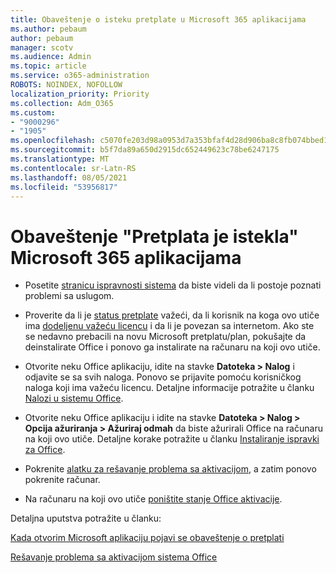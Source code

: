 ```yaml
---
title: Obaveštenje o isteku pretplate u Microsoft 365 aplikacijama
ms.author: pebaum
author: pebaum
manager: scotv
ms.audience: Admin
ms.topic: article
ms.service: o365-administration
ROBOTS: NOINDEX, NOFOLLOW
localization_priority: Priority
ms.collection: Adm_O365
ms.custom:
- "9000296"
- "1905"
ms.openlocfilehash: c5070fe203d98a0953d7a353bfaf4d28d906ba8c8fb074bbed1e28916478cecd
ms.sourcegitcommit: b5f7da89a650d2915dc652449623c78be6247175
ms.translationtype: MT
ms.contentlocale: sr-Latn-RS
ms.lasthandoff: 08/05/2021
ms.locfileid: "53956817"
---
```

# <a name="subscription-expired-notice-in-microsoft-365-apps"></a>Obaveštenje "Pretplata je istekla" Microsoft 365 aplikacijama

- Posetite [stranicu ispravnosti sistema](https://docs.microsoft.com/office365/enterprise/view-service-health) da biste videli da li postoje poznati problemi sa uslugom.

- Proverite da li je [status pretplate](https://support.office.com/article/unlicensed-product-and-activation-errors-in-office-0d23d3c0-c19c-4b2f-9845-5344fedc4380#bkmk_checksubscription) važeći, da li korisnik na koga ovo utiče ima [dodeljenu važeću licencu](https://support.office.com/article/997596B5-4173-4627-B915-36ABAC6786DC?wt.mc_id=Alchemy_ClientDIA) i da li je povezan sa internetom. Ako ste se nedavno prebacili na novu Microsoft pretplatu/plan, pokušajte da deinstalirate Office i ponovo ga instalirate na računaru na koji ovo utiče.

- Otvorite neku Office aplikaciju, idite na stavke **Datoteka > Nalog** i odjavite se sa svih naloga. Ponovo se prijavite pomoću korisničkog naloga koji ima važeću licencu. Detaljne informacije potražite u članku [Nalozi u sistemu Office](https://support.office.com/article/accounts-in-office-628ea040-f265-49de-b986-be09c3ebf8a9).

- Otvorite neku Office aplikaciju i idite na stavke **Datoteka > Nalog > Opcija ažuriranja > Ažuriraj odmah** da biste ažurirali Office na računaru na koji ovo utiče. Detaljne korake potražite u članku [Instaliranje ispravki za Office](https://support.office.com/article/install-office-updates-2ab296f3-7f03-43a2-8e50-46de917611c5).

- Pokrenite [alatku za rešavanje problema sa aktivacijom](https://aka.ms/SARA-OfficeActivation-Alchemy), a zatim ponovo pokrenite računar.

- Na računaru na koji ovo utiče [poništite stanje Office aktivacije](https://docs.microsoft.com/office/troubleshoot/activation/reset-office-365-proplus-activation-state).

Detaljna uputstva potražite u članku: 

[Kada otvorim Microsoft aplikaciju pojavi se obaveštenje o pretplati](https://support.office.com/article/a-subscription-notice-appears-when-i-open-an-office-365-application-4cabe32c-f594-4c0e-9191-3d3ade10cceb)

[Rešavanje problema sa aktivacijom sistema Office](https://support.office.com/article/unlicensed-product-and-activation-errors-in-office-0d23d3c0-c19c-4b2f-9845-5344fedc4380)
